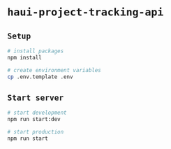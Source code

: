 # `haui-project-tracking-api`

## `Setup`

```bash
# install packages
npm install
```

```bash
# create environment variables
cp .env.template .env
```

## `Start server`

```bash
# start development
npm run start:dev
```

```bash
# start production
npm run start
```
